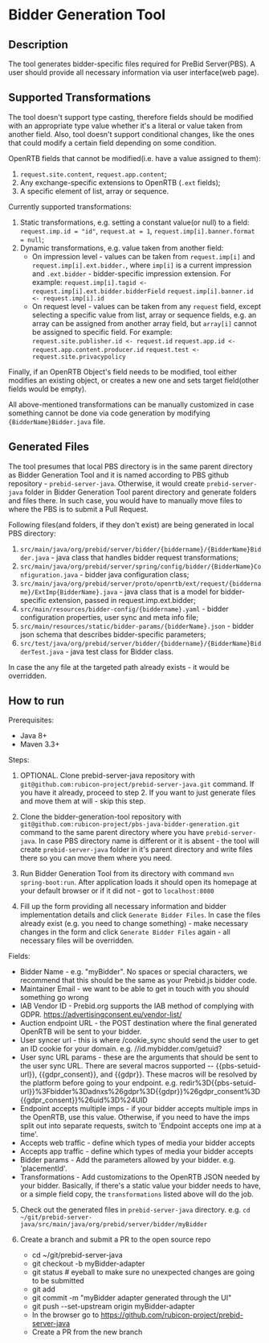 # Bidder Generation Tool

## Description

The tool generates bidder-specific files required for PreBid Server(PBS). 
A user should provide all necessary information via user interface(web page).

## Supported Transformations

The tool doesn't support type casting, therefore fields should be modified with an appropriate type value whether it's a literal or value taken from another field.
Also, tool doesn't support conditional changes, like the ones that could modify a certain field depending on some condition. 

OpenRTB fields that cannot be modified(i.e. have a value assigned to them):
1. `request.site.content`, `request.app.content`;
1. Any exchange-specific extensions to OpenRTB (`.ext` fields);
1. A specific element of list, array or sequence.

Currently supported transformations:
1. Static transformations, e.g. setting a constant value(or null) to a field: 
`request.imp.id = "id"`, `request.at = 1`, `request.imp[i].banner.format = null`;
2. Dynamic transformations, e.g. value taken from another field:
    * On impression level - values can be taken from `request.imp[i]` and `request.imp[i].ext.bidder.`, 
    where `imp[i]` is a current impression and `.ext.bidder` - bidder-specific impression extension. For example: 
    `request.imp[i].tagid <- request.imp[i].ext.bidder.bidderField`
    `request.imp[i].banner.id <- request.imp[i].id`    
    * On request level - values can be taken from any `request` field, except selecting a specific value from list, 
    array or sequence fields, e.g. an array can be assigned from another array field, but `array[i]` cannot be assigned 
    to specific field. For example:
    `request.site.publisher.id <- request.id`
    `request.app.id <- request.app.content.producer.id`
    `request.test <- request.site.privacypolicy`

Finally, if an OpenRTB Object's field needs to be modified, tool either modifies an existing object, or creates a new one and sets target field(other fields would be empty).

All above-mentioned transformations can be manually customized in case something cannot be done via code generation by modifying `{BidderName}Bidder.java` file.
     
## Generated Files

The tool presumes that local PBS directory is in the same parent directory as Bidder Generation Tool and 
it is named according to PBS github repository - `prebid-server-java`. 
Otherwise, it would create `prebid-server-java` folder in Bidder Generation Tool parent directory and generate 
folders and files there. In such case, you would have to manually move files to where the PBS is to submit a Pull Request.

Following files(and folders, if they don't exist) are being generated in local PBS directory:
1. `src/main/java/org/prebid/server/bidder/{biddername}/{BidderName}Bidder.java` - java class that handles bidder request transformations;
1. `src/main/java/org/prebid/server/spring/config/bidder/{BidderName}Configuration.java` - bidder java configuration class;
1. `src/main/java/org/prebid/server/proto/openrtb/ext/request/{biddername}/ExtImp{BidderName}.java` - java class that is a model for bidder-specific extension, passed in request.imp.ext.bidder;
1. `src/main/resources/bidder-config/{biddername}.yaml` - bidder configuration properties, user sync and meta info file;
1. `src/main/resources/static/bidder-params/{bidderName}.json` - bidder json schema that describes bidder-specific parameters;
1. `src/test/java/org/prebid/server/bidder/{biddername}/{BidderName}BidderTest.java` - java test class for Bidder class.

In case the any file at the targeted path already exists - it would be overridden.

## How to run

Prerequisites:
- Java 8+
- Maven 3.3+

Steps:

1. OPTIONAL. Clone prebid-server-java repository with `git@github.com:rubicon-project/prebid-server-java.git` command. 
If you have it already, proceed to step 2. If you want to just generate files and move them at will - skip this step.

2. Clone the bidder-generation-tool repository with `git@github.com:rubicon-project/pbs-java-bidder-generation.git` 
command to the same parent directory where you have `prebid-server-java`. 
In case PBS directory name is different or it is absent - the tool will create `prebid-server-java` folder in 
it's parent directory and write files there so you can move them where you need.

3. Run Bidder Generation Tool from its directory with command `mvn spring-boot:run`. 
After application loads it should open its homepage at your default browser or if it did not - got to `localhost:8080`

4. Fill up the form providing all necessary information and bidder implementation details and click `Generate Bidder Files`.
In case the files already exist (e.g. you need to change something) - make necessary changes in the form and click 
`Generate Bidder Files` again - all necessary files will be overridden.

Fields:

* Bidder Name - e.g. "myBidder". No spaces or special characters, we recommend that this should be the same as your Prebid.js bidder code.
* Maintainer Email - we want to be able to get in touch with you should something go wrong
* IAB Vendor ID - Prebid.org supports the IAB method of complying with GDPR. https://advertisingconsent.eu/vendor-list/
* Auction endpoint URL - the POST destination where the final generated OpenRTB will be sent to your bidder.
* User syncer url - this is where /cookie_sync should send the user to get an ID cookie for your domain. e.g. //id.mybidder.com/getuid?
* User sync URL params - these are the arguments that should be sent to the user sync URL. There are several macros supported -- {{pbs-setuid-url}}, {{gdpr_consent}}, and {{gdpr}}. These macros will be resolved by the platform before going to your endpoint. e.g. redir%3D{{pbs-setuid-url}}%3Fbidder%3Dadnxs%26gdpr%3D{{gdpr}}%26gdpr_consent%3D{{gdpr_consent}}%26uid%3D%24UID
* Endpoint accepts multiple imps - if your bidder accepts multiple imps in the OpenRTB, use this value. Otherwise, if you need to have the imps split out into separate requests, switch to 'Endpoint accepts one imp at a time'.
* Accepts web traffic - define which types of media your bidder accepts
* Accepts app traffic - define which types of media your bidder accepts
* Bidder params - Add the parameters allowed by your bidder. e.g. 'placementId'.
* Transformations - Add customizations to the OpenRTB JSON needed by your bidder. Basically, if there's a static value your bidder needs to have, or a simple field copy, the `transformations` listed above will do the job.

5. Check out the generated files in `prebid-server-java` directory. e.g. `cd ~/git/prebid-server-java/src/main/java/org/prebid/server/bidder/myBidder`

6. Create a branch and submit a PR to the open source repo
    * cd ~/git/prebid-server-java
    * git checkout -b myBidder-adapter
    * git status   # eyeball to make sure no unexpected changes are going to be submitted
    * git add
    * git commit -m "myBidder adapter generated through the UI"
    * git push --set-upstream origin myBidder-adapter
    * In the browser go to https://github.com/rubicon-project/prebid-server-java
    * Create a PR from the new branch


